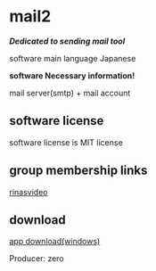 # mail2 


***Dedicated to sending mail tool***

software main language Japanese 

**software Necessary information!**

mail server(smtp) + mail account

## software license

software license is MIT license

## group membership links
 
[rinasvideo](https://rinasvideo.web.fc2.com/)

## download

[app download(windows)](./release/mail2.exe)

Producer: zero
